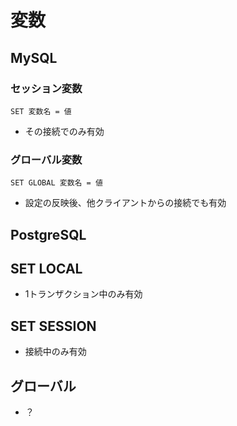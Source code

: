 # 変数

## MySQL

### セッション変数
`SET 変数名 = 値`
- その接続でのみ有効

### グローバル変数
`SET GLOBAL 変数名 = 値`
- 設定の反映後、他クライアントからの接続でも有効

## PostgreSQL

## SET LOCAL
- 1トランザクション中のみ有効

## SET SESSION
- 接続中のみ有効

## グローバル
- ？